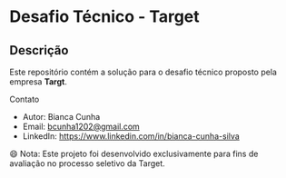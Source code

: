 # Desafio Técnico - Target

## Descrição
Este repositório contém a solução para o desafio técnico proposto pela empresa **Targt**.

Contato
- Autor: Bianca Cunha
- Email: bcunha1202@gmail.com
- LinkedIn: https://www.linkedin.com/in/bianca-cunha-silva

😄 Nota: Este projeto foi desenvolvido exclusivamente para fins de avaliação no processo seletivo da Target.
